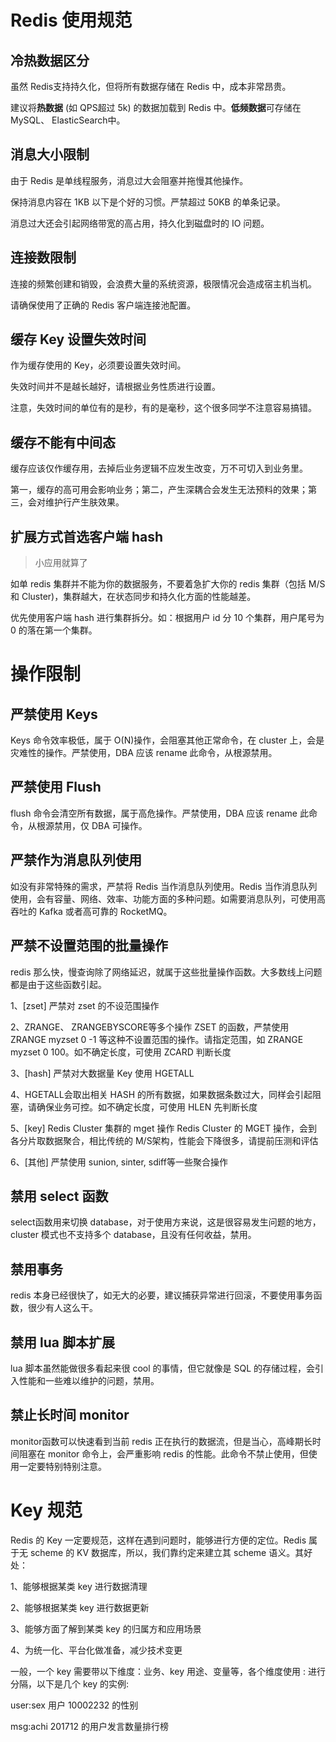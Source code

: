 # Redis 使用规范

## 冷热数据区分

虽然 Redis支持持久化，但将所有数据存储在 Redis 中，成本非常昂贵。

建议将**热数据** (如 QPS超过 5k) 的数据加载到 Redis 中。**低频数据**可存储在 MySQL、 ElasticSearch中。

## 消息大小限制

由于 Redis 是单线程服务，消息过大会阻塞并拖慢其他操作。

保持消息内容在 1KB 以下是个好的习惯。严禁超过 50KB 的单条记录。

消息过大还会引起网络带宽的高占用，持久化到磁盘时的 IO 问题。

## 连接数限制

连接的频繁创建和销毁，会浪费大量的系统资源，极限情况会造成宿主机当机。

请确保使用了正确的 Redis 客户端连接池配置。

## 缓存 Key 设置失效时间

作为缓存使用的 Key，必须要设置失效时间。

失效时间并不是越长越好，请根据业务性质进行设置。

注意，失效时间的单位有的是秒，有的是毫秒，这个很多同学不注意容易搞错。

## 缓存不能有中间态

缓存应该仅作缓存用，去掉后业务逻辑不应发生改变，万不可切入到业务里。

第一，缓存的高可用会影响业务；第二，产生深耦合会发生无法预料的效果；第三，会对维护行产生肤效果。

## 扩展方式首选客户端 hash

> 小应用就算了

如单 redis 集群并不能为你的数据服务，不要着急扩大你的 redis 集群（包括 M/S 和 Cluster)，集群越大，在状态同步和持久化方面的性能越差。 

优先使用客户端 hash 进行集群拆分。如：根据用户 id 分 10 个集群，用户尾号为 0 的落在第一个集群。

# 操作限制

## 严禁使用 Keys

Keys 命令效率极低，属于 O(N)操作，会阻塞其他正常命令，在 cluster 上，会是灾难性的操作。严禁使用，DBA 应该 rename 此命令，从根源禁用。

## 严禁使用 Flush

flush 命令会清空所有数据，属于高危操作。严禁使用，DBA 应该 rename 此命令，从根源禁用，仅 DBA 可操作。

## 严禁作为消息队列使用

如没有非常特殊的需求，严禁将 Redis 当作消息队列使用。Redis 当作消息队列使用，会有容量、网络、效率、功能方面的多种问题。如需要消息队列，可使用高吞吐的 Kafka 或者高可靠的 RocketMQ。

## 严禁不设置范围的批量操作

redis 那么快，慢查询除了网络延迟，就属于这些批量操作函数。大多数线上问题都是由于这些函数引起。

1、[zset] 严禁对 zset 的不设范围操作

2、ZRANGE、 ZRANGEBYSCORE等多个操作 ZSET 的函数，严禁使用 ZRANGE myzset 0 -1 等这种不设置范围的操作。请指定范围，如 ZRANGE myzset 0 100。如不确定长度，可使用 ZCARD 判断长度

3、[hash] 严禁对大数据量 Key 使用 HGETALL

4、HGETALL会取出相关 HASH 的所有数据，如果数据条数过大，同样会引起阻塞，请确保业务可控。如不确定长度，可使用 HLEN 先判断长度

5、[key] Redis Cluster 集群的 mget 操作 Redis Cluster 的 MGET 操作，会到各分片取数据聚合，相比传统的 M/S架构，性能会下降很多，请提前压测和评估

6、[其他] 严禁使用 sunion, sinter, sdiff等一些聚合操作

## 禁用 select 函数

select函数用来切换 database，对于使用方来说，这是很容易发生问题的地方，cluster 模式也不支持多个 database，且没有任何收益，禁用。

## 禁用事务

redis 本身已经很快了，如无大的必要，建议捕获异常进行回滚，不要使用事务函数，很少有人这么干。

## 禁用 lua 脚本扩展

lua 脚本虽然能做很多看起来很 cool 的事情，但它就像是 SQL 的存储过程，会引入性能和一些难以维护的问题，禁用。

## 禁止长时间 monitor

monitor函数可以快速看到当前 redis 正在执行的数据流，但是当心，高峰期长时间阻塞在 monitor 命令上，会严重影响 redis 的性能。此命令不禁止使用，但使用一定要特别特别注意。

# Key 规范

Redis 的 Key 一定要规范，这样在遇到问题时，能够进行方便的定位。Redis 属于无 scheme 的 KV 数据库，所以，我们靠约定来建立其 scheme 语义。其好处：

1、能够根据某类 key 进行数据清理

2、能够根据某类 key 进行数据更新

3、能够方面了解到某类 key 的归属方和应用场景

4、为统一化、平台化做准备，减少技术变更

一般，一个 key 需要带以下维度：业务、key 用途、变量等，各个维度使用 : 进行分隔，以下是几个 key 的实例:

user:sex 用户 10002232 的性别

msg:achi 201712 的用户发言数量排行榜
